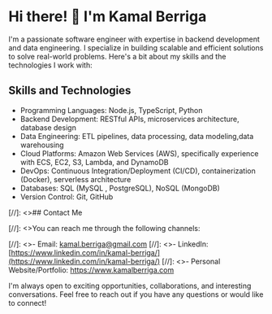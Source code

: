 # Hi there! 👋 I'm Kamal Berriga

I'm a passionate software engineer with expertise in backend development and data engineering. I specialize in building scalable and efficient solutions to solve real-world problems. Here's a bit about my skills and the technologies I work with:

## Skills and Technologies

- Programming Languages: Node.js, TypeScript, Python
- Backend Development: RESTful APIs, microservices architecture, database design
- Data Engineering: ETL pipelines, data processing, data modeling,data warehousing
- Cloud Platforms: Amazon Web Services (AWS), specifically experience with ECS, EC2, S3, Lambda, and DynamoDB
- DevOps: Continuous Integration/Deployment (CI/CD), containerization (Docker), serverless architecture
- Databases: SQL (MySQL , PostgreSQL), NoSQL (MongoDB)
- Version Control: Git, GitHub

[//]: <>## Contact Me

[//]: <>You can reach me through the following channels:

[//]: <>- Email: kamal.berriga@gmail.com
[//]: <>- LinkedIn: [https://www.linkedin.com/in/kamal-berriga/](https://www.linkedin.com/in/kamal-berriga/)
[//]: <>- Personal Website/Portfolio: https://www.kamalberriga.com

I'm always open to exciting opportunities, collaborations, and interesting conversations. Feel free to reach out if you have any questions or would like to connect!
